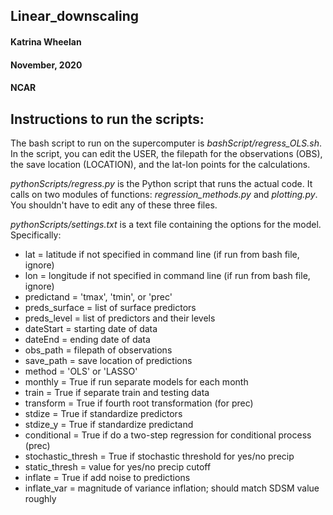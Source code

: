 ## Linear_downscaling

#### Katrina Wheelan
#### November, 2020
#### NCAR

## Instructions to run the scripts:

The bash script to run on the supercomputer is *bashScript/regress_OLS.sh*.
In the script, you can edit the USER, the filepath for the observations (OBS),
the save location (LOCATION), and the lat-lon points for the calculations.


*pythonScripts/regress.py* is the Python script that runs the actual code. It calls on two modules
of functions: *regression_methods.py* and *plotting.py*. You shouldn't have to
edit any of these three files.


*pythonScripts/settings.txt* is a text file containing the options for the model.
Specifically:
  - lat = latitude if not specified in command line (if run from bash file, ignore)
  - lon = longitude if not specified in command line (if run from bash file, ignore)
  - predictand = 'tmax', 'tmin', or 'prec'
  - preds_surface = list of surface predictors
  - preds_level = list of predictors and their levels
  - dateStart = starting date of data
  - dateEnd = ending date of data
  - obs_path = filepath of observations
  - save_path = save location of predictions
  - method = 'OLS' or 'LASSO'
  - monthly = True if run separate models for each month
  - train = True if separate train and testing data
  - transform = True if fourth root transformation (for prec)
  - stdize = True if standardize predictors
  - stdize_y = True if standardize predictand
  - conditional = True if do a two-step regression for conditional process (prec)
  - stochastic_thresh = True if stochastic threshold for yes/no precip
  - static_thresh = value for yes/no precip cutoff
  - inflate = True if add noise to predictions
  - inflate_var = magnitude of variance inflation; should match SDSM value roughly
